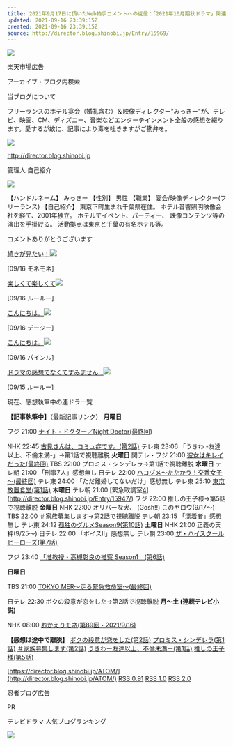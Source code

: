 ```yaml
---
title: 2021年9月17日に頂いたWeb拍手コメントへの返信：「2021年10月期秋ドラマ」関連
updated: 2021-09-16 23:39:15Z
created: 2021-09-16 23:39:15Z
source: http://director.blog.shinobi.jp/Entry/15969/
---
```


![](http://blog.cnobi.jp/v1/blog/user/08129a6aa5c0172a4540c0e91490e391/1630404273)

楽天市場広告

アーカイブ・ブログ内検索

当ブログについて

フリーランスのホテル宴会（婚礼含む）＆映像ディレクター"みっきー"が、テレビ、映画、CM、ディズニー、音楽などエンターテインメント全般の感想を綴ります。愛するが故に、記事により毒を吐きますがご勘弁を。

[![](http://blog.cnobi.jp/v1/blog/user/08129a6aa5c0172a4540c0e91490e391/1357893188)](http://pingoo.jp/weblog.php?blog_id=191762)

http://director.blog.shinobi.jp

管理人 自己紹介

![](http://blog.cnobi.jp/v1/blog/user/08129a6aa5c0172a4540c0e91490e391/1243828366?w=76&h=76)

【ハンドルネーム】
みっきー
【性別】
男性
【職業】
宴会/映像ディレクター(フリーランス)
【自己紹介】
東京下町生まれ千葉県在住。
ホテル音響照明映像会社を経て、2001年独立。
ホテルでイベント、パーティー、
映像コンテンツ等の演出を手掛ける。
活動拠点は東京と千葉の有名ホテル等。

コメントありがとうございます

[続きが見たい！](http://director.blog.shinobi.jp/Entry/15966/#comment3)![](http://blog.cnobi.jp/v1/blog/user/08129a6aa5c0172a4540c0e91490e391/1374915604)

[09/16 モネモネ]

[楽しくて楽しくて](http://director.blog.shinobi.jp/Entry/15966/#comment2)![](http://blog.cnobi.jp/v1/blog/user/08129a6aa5c0172a4540c0e91490e391/1374915604)

[09/16 ルールー]

[こんにちは。](http://director.blog.shinobi.jp/Entry/15966/#comment1)![](http://blog.cnobi.jp/v1/blog/user/08129a6aa5c0172a4540c0e91490e391/1374915604)

[09/16 デージー]

[こんにちは。](http://director.blog.shinobi.jp/Entry/15967/#comment1)![](http://blog.cnobi.jp/v1/blog/user/08129a6aa5c0172a4540c0e91490e391/1374915604)

[09/16 パインル]

[ドラマの感想でなくてすみません…](http://director.blog.shinobi.jp/Entry/15964/#comment2)![](http://blog.cnobi.jp/v1/blog/user/08129a6aa5c0172a4540c0e91490e391/1374915604)

[09/15 ルールー]

現在、感想執筆中の連ドラ一覧

**【記事執筆中】**（最新記事リンク）
**月曜日**

フジ 21:00 [ナイト・ドクター／Night Doctor(最終回)](http://director.blog.shinobi.jp/Entry/15959/)

NHK 22:45 [古見さんは、コミュ症です。(第2話)](http://director.blog.shinobi.jp/Entry/15960/)
テレ東 23:06 「うきわ -友達以上、不倫未満-」→第1話で視聴離脱
**火曜日**
関テレ・フジ 21:00 [彼女はキレイだった(最終回)](http://director.blog.shinobi.jp/Entry/15964/)
TBS 22:00 プロミス・シンデレラ→第1話で視聴離脱
**水曜日**
テレ朝 21:00 「刑事7人」感想無し
日テレ 22:00 [ハコヅメ～たたかう！交番女子～(最終回)](http://director.blog.shinobi.jp/Entry/15966/)
テレ東 24:00 「ただ離婚してないだけ」感想無し
テレ東 25:10 [東京放置食堂(第1話)](http://director.blog.shinobi.jp/Entry/15967/)
**木曜日**
テレ朝 21:00 [緊急取調室[4](第8話)](http://director.blog.shinobi.jp/Entry/15947/)
フジ 22:00 推しの王子様→第5話で視聴離脱
**金曜日**
NHK 22:00 オリバーな犬、 (Gosh!!) このヤロウ(9/17～)
TBS 22:00 ＃家族募集します→第2話で視聴離脱
テレ朝 23:15 「漂着者」感想無し
テレ東 24:12 [孤独のグルメSeason9(第10話)](http://director.blog.shinobi.jp/Entry/15949/)
**土曜日**
NHK 21:00 正義の天秤(9/25～)
日テレ 22:00 「ボイスII」感想無し
テレ朝 23:00 [ザ・ハイスクール ヒーローズ(第7話)](http://director.blog.shinobi.jp/Entry/15953/)

フジ 23:40 [「准教授・高槻彰良の推察 Season1」(第6話)](http://director.blog.shinobi.jp/Entry/15954/)

**日曜日**

TBS 21:00 [TOKYO MER～走る緊急救命室～(最終回)](http://director.blog.shinobi.jp/Entry/15955/)

日テレ 22:30 ボクの殺意が恋をした→第2話で視聴離脱
**月～土 (連続テレビ小説)**

NHK 08:00 [おかえりモネ(第89回・2021/9/16)](http://director.blog.shinobi.jp/Entry/15968/)

**【感想は途中で離脱】**
[ボクの殺意が恋をした(第2話)](http://director.blog.shinobi.jp/Entry/15742/)
[プロミス・シンデレラ(第1話)](http://director.blog.shinobi.jp/Entry/15752/)
[＃家族募集します(第2話)](http://director.blog.shinobi.jp/Entry/15763/)
[うきわー友達以上、不倫未満ー(第1話)](http://director.blog.shinobi.jp/Entry/15842/)
[推しの王子様(第5話)](http://director.blog.shinobi.jp/Entry/15855/)

[https://director.blog.shinobi.jp/ATOM/](http://director.blog.shinobi.jp/ATOM/)
[RSS 0.91](http://director.blog.shinobi.jp/RSS/091/)
[RSS 1.0](http://director.blog.shinobi.jp/RSS/100/)
[RSS 2.0](http://director.blog.shinobi.jp/RSS/200/)

忍者ブログ広告

PR

テレビドラマ 人気ブログランキング

[![](https://blogparts.blogmura.com/parts_image/user/pv10404994.gif)](https://blogmura.com/profiles/10404994?p_cid=10404994)